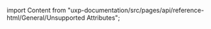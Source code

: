 
import Content from "uxp-documentation/src/pages/api/reference-html/General/Unsupported Attributes";

<Content query="product=photoshop"/>
